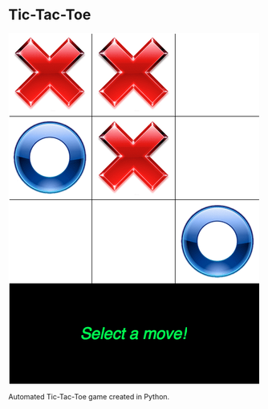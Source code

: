 # Tic-Tac-Toe

![Alt text](TicTacToeDemo.png?raw=true "Demo")

Automated Tic-Tac-Toe game created in Python.

